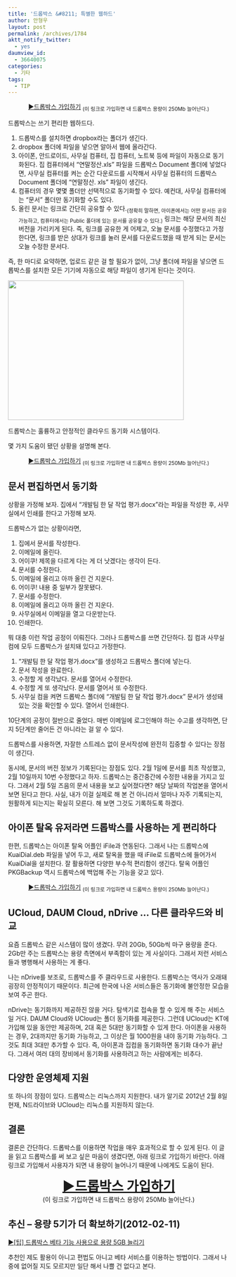 ```yaml
---
title: '드롭박스 &#8211; 특별한 웹하드'
author: 안형우
layout: post
permalink: /archives/1784
aktt_notify_twitter:
  - yes
daumview_id:
  - 36640075
categories:
  - 기타
tags:
  - TIP
---
```

<p style="text-align: center;">
  <a href="http://db.tt/UPTI6hw">▶드롭박스 가입하기</a> <sub>(이 링크로 가입하면 내 드롭박스 용량이 250Mb 늘어난다.)</sub>
</p>

드롭박스는 쓰기 편리한 웹하드다.

1.  드롭박스를 설치하면 dropbox라는 폴더가 생긴다.
2.  dropbox 폴더에 파일을 넣으면 알아서 웹에 올라간다.
3.  아이폰, 안드로이드, 사무실 컴퓨터, 집 컴퓨터, 노트북 등에 파일이 자동으로 동기화된다. 집 컴퓨터에서 &#8220;연말정산.xls&#8221; 파일을 드롭박스 Document 폴더에 넣었다면, 사무실 컴퓨터를 켜는 순간 다운로드를 시작해서 사무실 컴퓨터의 드롭박스 Document 폴더에 &#8220;연말정산. xls&#8221; 파일이 생긴다.
4.  컴퓨터의 경우 몇몇 폴더만 선택적으로 동기화할 수 있다. 예컨대, 사무실 컴퓨터에는 &#8220;문서&#8221; 폴더만 동기화할 수도 있다.
5.  올린 문서는 링크로 간단히 공유할 수 있다.<sub>(정확히 말하면, 아이폰에서는 어떤 문서든 공유 가능하고, 컴퓨터에서는 Public 폴더에 있는 문서를 공유할 수 있다.)</sub> 링크는 해당 문서의 최신 버전을 가리키게 된다. 즉, 링크를 공유한 게 어제고, 오늘 문서를 수정했다고 가정한다면, 링크를 받은 상대가 링크를 눌러 문서를 다운로드했을 때 받게 되는 문서는 오늘 수정한 문서다.

즉, 한 마디로 요약하면, 업로드 같은 걸 할 필요가 없이, 그냥 폴더에 파일을 넣으면 드롭박스를 설치한 모든 기기에 자동으로 해당 파일이 생기게 된다는 것이다.

<div style="width: 410px" class="wp-caption aligncenter">
  <img src="https://dl.dropbox.com/u/15546257/blog/mytory/dropbox-install-graphic.jpg" alt="" width="400" height="317" /><p class="wp-caption-text">
    드롭박스는 훌륭하고 안정적인 클라우드 동기화 시스템이다.
  </p>
</div>

몇 가지 도움이 됐던 상황을 설명해 본다.

<p style="text-align: center;">
  <a href="http://db.tt/UPTI6hw">▶드롭박스 가입하기</a> <sub>(이 링크로 가입하면 내 드롭박스 용량이 250Mb 늘어난다.)</sub>
</p>

## 문서 편집하면서 동기화

상황을 가정해 보자. 집에서 &#8220;개발팀 한 달 작업 평가.docx&#8221;라는 파일을 작성한 후, 사무실에서 인쇄를 한다고 가정해 보자.

드롭박스가 없는 상황이라면,

1.  집에서 문서를 작성한다.
2.  이메일에 올린다.
3.  어이쿠! 제목을 다르게 다는 게 더 낫겠다는 생각이 든다.
4.  문서를 수정한다.
5.  이메일에 올리고 아까 올린 건 지운다.
6.  어이쿠! 내용 중 일부가 잘못됐다.
7.  문서를 수정한다.
8.  이메일에 올리고 아까 올린 건 지운다.
9.  사무실에서 이메일을 열고 다운받는다.
10. 인쇄한다.

뭐 대충 이런 작업 공정이 이뤄진다. 그러나 드롭박스를 쓰면 간단하다. 집 컴과 사무실 컴에 모두 드롭박스가 설치돼 있다고 가정한다.

1.  &#8220;개발팀 한 달 작업 평가.docx&#8221;를 생성하고 드롭박스 폴더에 넣는다.
2.  문서 작성을 완료한다.
3.  수정할 게 생각났다. 문서를 열어서 수정한다.
4.  수정할 게 또 생각났다. 문서를 열어서 또 수정한다.
5.  사무실 컴을 켜면 드롭박스 폴더에 &#8220;개발팀 한 달 작업 평가.docx&#8221; 문서가 생성돼 있는 것을 확인할 수 있다. 열어서 인쇄한다.

10단계의 공정이 절반으로 줄었다. 매번 이메일에 로그인해야 하는 수고를 생각하면, 단지 5단계만 줄어든 건 아니라는 걸 알 수 있다.

드롭박스를 사용하면, 자잘한 스트레스 없이 문서작성에 완전히 집중할 수 있다는 장점이 생긴다.

동시에, 문서의 버전 정보가 기록된다는 장점도 있다. 2월 1일에 문서를 최초 작성했고, 2월 10일까지 10번 수정했다고 하자. 드롭박스는 중간중간에 수정한 내용을 가지고 있다. 그래서 2월 5일 즈음의 문서 내용을 보고 싶어졌다면? 해당 날짜의 작업본을 열어서 보면 된다고 한다. 사실, 내가 이걸 실제로 해 본 건 아니라서 얼마나 자주 기록되는지, 원활하게 되는지는 확실히 모른다. 해 보면 그것도 기록하도록 하겠다.

## 아이폰 탈옥 유저라면 드롭박스를 사용하는 게 편리하다

한편, 드롭박스는 아이폰 탈옥 어플인 iFile과 연동된다. 그래서 나는 드롭박스에 KuaiDial.deb 파일을 넣어 두고, 새로 탈옥을 했을 때 iFile로 드롭박스에 들어가서 KuaiDial을 설치한다. 잘 활용하면 다양한 부수적 편리함이 생긴다. 탈옥 어플인 PKGBackup 역시 드롭박스에 백업해 주는 기능을 갖고 있다.

<p style="text-align: center;">
  <a href="http://db.tt/UPTI6hw">▶드롭박스 가입하기</a> <sub>(이 링크로 가입하면 내 드롭박스 용량이 250Mb 늘어난다.)</sub>
</p>

## UCloud, DAUM Cloud, nDrive &#8230; 다른 클라우드와 비교

요즘 드롭박스 같은 시스템이 많이 생겼다. 무려 20Gb, 50Gb씩 마구 용량을 준다. 2Gb만 주는 드롭박스는 용량 측면에서 부족함이 있는 게 사실이다. 그래서 저런 서비스들과 병행해서 사용하는 게 좋다.

나는 nDrive를 보조로, 드롭박스를 주 클라우드로 사용한다. 드롭박스는 역사가 오래돼 굉장히 안정적이기 때문이다. 최근에 한국에 나온 서비스들은 동기화에 불안정한 모습을 보여 주곤 한다.

nDrive는 동기화까지 제공하진 않을 거다. 탐색기로 접속을 할 수 있게 해 주는 서비스일 거다. DAUM Cloud와 UCloud는 폴더 동기화를 제공한다. 그런데 UCloud는 KT에 가입해 있을 동안만 제공하며, 2대 혹은 5대만 동기화할 수 있게 한다. 아이폰을 사용하는 경우, 2대까지만 동기화 가능하고, 그 이상은 월 1000원을 내야 동기화 가능하다. 그것도 최대 3대만 추가할 수 있다. 즉, 아이폰과 집컴을 동기화하면 동기화 대수가 끝난다. 그래서 여러 대의 장비에서 동기화를 사용하려고 하는 사람에게는 비추다.

## 다양한 운영체제 지원

또 하나의 장점이 있다. 드롭박스는 리눅스까지 지원한다. 내가 알기로 2012년 2월 8일 현재, N드라이브와 UCloud는 리눅스를 지원하지 않는다.

## 결론

결론은 간단하다. 드롭박스를 이용하면 작업을 매우 효과적으로 할 수 있게 된다. 이 글을 읽고 드롭박스를 써 보고 싶은 마음이 생겼다면, 아래 링크로 가입하기 바란다. 아래 링크로 가입해서 사용자가 되면 내 용량이 늘어나기 때문에 나에게도 도움이 된다.

<p style="text-align: center;">
  <a style="font-size: 30px; font-weight: bold;" href="http://db.tt/UPTI6hw">▶드롭박스 가입하기<br /> </a>(이 링크로 가입하면 내 드롭박스 용량이 250Mb 늘어난다.)
</p>

## 추신 &#8211; 용량 5기가 더 확보하기(2012-02-11)

<a title="Permalink to [팁] 드롭박스 베타 기능 사용으로 용량 5GB 늘리기" href="http://mytory.net/archives/2248" rel="bookmark">▶[팁] 드롭박스 베타 기능 사용으로 용량 5GB 늘리기</a>

추천인 제도 활용이 아니고 편법도 아니고 베타 서비스를 이용하는 방법이다. 그래서 나중에 없어질 지도 모르지만 일단 해서 나쁠 건 없다고 본다.